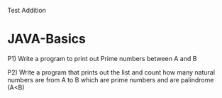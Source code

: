 Test Addition 

# JAVA-Basics

P1) Write a program to print out Prime numbers between A and B

P2) Write a program that prints out the list and count how many natural numbers are from A to B which are prime numbers and are palindrome (A<B)

